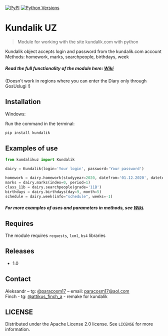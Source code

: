 [![PyPI](https://img.shields.io/pypi/v/dnevnikru)](https://pypi.org/project/dnevnikru/)
[![Python Versions](https://img.shields.io/pypi/pyversions/dnevnikru)](https://pypi.org/project/dnevnikru)
# Kundalik UZ

> Module for working with the site kundalik.com with python

Kundalik object accepts login and password from the kundalik.com account <br/>
Methods: homework, marks, searchpeople, birthdays, week <br>
##### Read the full functionality of the module here: [Wiki][wiki] <br>
(Doesn't work in regions where you can enter the Diary only through GosUslugi !)
## Installation

Windows:

Run the command in the terminal: <br>
```cmd
pip install kundalik
```

## Examples of use

```python
from kundalikuz import Kundalik

dairy = Kundalik(login='Your login', password='Your password')

homework = dairy.homework(studyyear=2020, datefrom='01.12.2020', dateto='30.12.2020')
marks = dairy.marks(index=0, period=1)
class_11b = dairy.searchpeople(grade='11B')
birthdays = dairy.birthdays(day=9, month=5)
schedule = dairy.week(info="schedule", weeks=-1)
```

#### _For more examples of uses and parameters in methods, see [Wiki][wiki]._

## Requires

The module requires `requests`, `lxml`, `bs4` libraries

## Releases

* 1.0

## Contact

Aleksandr – tg: [@paracosm17](https://t.me/paracosm17) – email: paracosm17@aol.com <br>
Finch - tg: [@attikus_finch_a](https://t.me/attikus_finch_a) - remake for kundalik

## LICENSE
Distributed under the Apache License 2.0 license. See ``LICENSE`` for more information.

<!-- Markdown link & img dfn's -->
[npm-image]: https://img.shields.io/npm/v/datadog-metrics.svg?style=flat-square
[npm-url]: https://npmjs.org/package/datadog-metrics
[npm-downloads]: https://img.shields.io/npm/dm/datadog-metrics.svg?style=flat-square
[travis-image]: https://img.shields.io/travis/dbader/node-datadog-metrics/master.svg?style=flat-square
[travis-url]: https://travis-ci.org/dbader/node-datadog-metrics
[wiki]: https://github.com/paracosm17/dnevnikru/wiki
